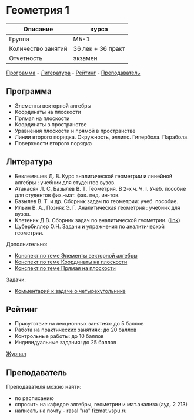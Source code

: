# Геометрия 1

Описание            | курса
---                 | ---
Группа              | МБ-1
Количество занятий  | 36 лек + 36 практ
Отчетность          | экзамен

[Программа](#Программа) - [Литература](#Литература) - [Рейтинг](#Рейтинг) - [Преподаватель](#Преподаватель)

## Программа

- Элементы векторной алгебры
- Координаты на плоскости
- Прямая на плоскости
- Координаты в пространстве
- Уравнения плоскости и прямой в пространстве
- Линии второго порядка. Окружность, эллипс. Гипербола. Парабола.
- Поверхности второго порядка

## Литература

- Беклемишев Д. В. Курс аналитической геометрии и линейной алгебры : учебник для студентов вузов.
- Атанасян Л. С, Базылев В. Т. Геометрия. В 2-х ч. Ч. I. Учеб. пособие для студентов физ.-мат. фак. пед. ин-тов.
- Базылев В. Т. и др. Сборник задач по геометрии: учеб. пособие.
- Ильин В. А., Позняк Э. Г. Аналитическая геометрия : учебник для вузов.
- Клетеник Д.В. Сборник задач по аналитической геометрии. ([link](http://a-geometry.narod.ru/problems/problems.htm))
- Цубербиллер О.Н. Задачи и упражнения по аналитической геометрии.

Дополнительно:

- [Конспект по теме Элементы векторной алгебры](../../docs/geometry/lection01_an.pdf)
- [Конспект по теме Координаты на плоскости](../../docs/geometry/lection02_an.pdf)
- [Конспект по теме Прямая на плоскости](../../docs/geometry/lection03_an.pdf)

Задачи:

- [Комментарий к задаче о четырехугольнике](../../docs/geometry/comment_an_01-trapez.pdf)

## Рейтинг

- Присутствие на лекционных занятиях: до 5 баллов
- Работа на практических занятиях: до 20 баллов
- Контрольные работы: до 10 баллов
- Индивидуальные задания: до 25 баллов

[Журнал](../jrn/jrn_2017-spring_MB11_Geom.csv)

## Преподаватель

Преподавателя можно найти:

- по расписанию
- спросить на кафедре алгебры, геометрии и мат.анализа (ауд. 2 213)
- написать на почту - rasal "на" fizmat.vspu.ru
